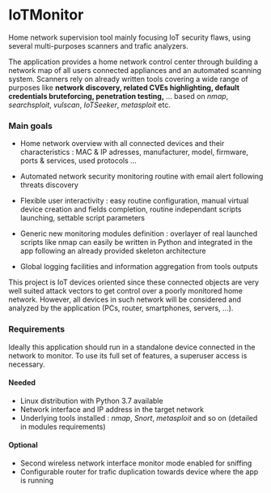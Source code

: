 # IoTMonitor
Home network supervision tool mainly focusing IoT security flaws, using several multi-purposes scanners and trafic analyzers.

The application provides a home network control center through building a network map of all users connected appliances and an automated scanning system. Scanners rely on already written tools covering a wide range of purposes like **network discovery, related CVEs highlighting, default credentials bruteforcing, penetration testing,** ... based on *nmap*, *searchsploit*, *vulscan*, *IoTSeeker*, *metasploit* etc. 

### Main goals
* Home network overview with all connected devices and their characteristics : MAC & IP adresses, manufacturer, model, firmware, ports & services, used protocols ...

* Automated network security monitoring routine with email alert following threats discovery

* Flexible user interactivity : easy routine configuration, manual virtual device creation and fields completion, routine independant scripts launching, settable script parameters 

* Generic new monitoring modules definition : overlayer of real launched scripts like nmap can easily be written in Python and integrated in the app following an already provided skeleton architecture   

* Global logging facilities and information aggregation from tools outputs

This project is IoT devices oriented since these connected objects are very well suited attack vectors to get control over a poorly monitored home network. However, all devices in such network will be considered and analyzed by the application (PCs, router, smartphones, servers, ...). 

### Requirements
Ideally this application should run in a standalone device connected in the network to monitor. To use its full set of features, a superuser access is necessary.

#### Needed
* Linux distribution with Python 3.7 available 
* Network interface and IP address in the target network
* Underlying tools installed : *nmap*, *Snort*, *metasploit* and so on (detailed in modules requirements)

#### Optional
* Second wireless network interface monitor mode enabled for sniffing
* Configurable router for trafic duplication towards device where the app is running
